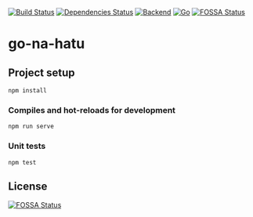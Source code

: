 [![Build Status](https://travis-ci.org/yungvldai/go-na-hatu.svg?branch=master)](https://travis-ci.org/yungvldai/go-na-hatu)
[![Dependencies Status](https://david-dm.org/yungvldai/go-na-hatu.svg)](https://david-dm.org/yungvldai/go-na-hatu)
[![Backend](https://img.shields.io/badge/backend-node.js-lightgrey)](https://github.com/Aksimka/gonahatu)
[![Go](https://img.shields.io/badge/%D0%B3%D0%BE%20%D0%BD%D0%B0%20%D1%85%D0%B0%D1%82%D1%83%3F-%D0%B3%D0%BE-blue)](https://gonahatu.ru)
[![FOSSA Status](https://app.fossa.io/api/projects/git%2Bgithub.com%2Fyungvldai%2Fgo-na-hatu.svg?type=shield)](https://app.fossa.io/projects/git%2Bgithub.com%2Fyungvldai%2Fgo-na-hatu?ref=badge_shield)

# go-na-hatu

## Project setup
```
npm install
```

### Compiles and hot-reloads for development
```
npm run serve
```

### Unit tests
```
npm test
```


## License
[![FOSSA Status](https://app.fossa.io/api/projects/git%2Bgithub.com%2Fyungvldai%2Fgo-na-hatu.svg?type=large)](https://app.fossa.io/projects/git%2Bgithub.com%2Fyungvldai%2Fgo-na-hatu?ref=badge_large)